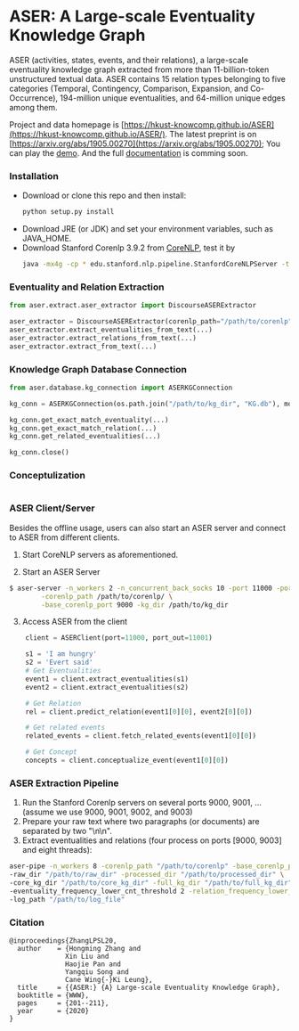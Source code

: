 # ASER: A Large-scale Eventuality Knowledge Graph

ASER (activities, states, events, and their relations), a large-scale eventuality knowledge graph extracted from more than 11-billion-token unstructured textual data. ASER contains 15 relation types belonging to five categories (Temporal, Contingency, Comparison, Expansion, and Co-Occurrence), 194-million unique eventualities, and 64-million unique edges among them.

Project and data homepage is [https://hkust-knowcomp.github.io/ASER](https://hkust-knowcomp.github.io/ASER/).
The latest preprint is on [https://arxiv.org/abs/1905.00270](https://arxiv.org/abs/1905.00270);
You can play the [demo](http://songcpu1.cse.ust.hk/aser/demo).
And the full [documentation](http://songcpu1.cse.ust.hk/aser/document) is comming soon.

### Installation
* Download or clone this repo and then install:
  ```bash
  python setup.py install
  ```
* Download JRE (or JDK) and set your environment variables, such as JAVA_HOME.
* Download Stanford Corenlp 3.9.2 from [CoreNLP](https://stanfordnlp.github.io/CoreNLP/history.html), test it by
  ```bash
  java -mx4g -cp * edu.stanford.nlp.pipeline.StanfordCoreNLPServer -timeout 999999 -port 9000 -quiet false
  ```

### Eventuality and Relation Extraction

```python
from aser.extract.aser_extractor import DiscourseASERExtractor

aser_extractor = DiscourseASERExtractor(corenlp_path="/path/to/corenlp", corenlp_port=9000)
aser_extractor.extract_eventualities_from_text(...)
aser_extractor.extract_relations_from_text(...)
aser_extractor.extract_from_text(...)
```

### Knowledge Graph Database Connection
```python
from aser.database.kg_connection import ASERKGConnection

kg_conn = ASERKGConnection(os.path.join("/path/to/kg_dir", "KG.db"), mode="memory")

kg_conn.get_exact_match_eventuality(...)
kg_conn.get_exact_match_relation(...)
kg_conn.get_related_eventualities(...)

kg_conn.close()
```

### Conceptulization
```python
```

### ASER Client/Server
Besides the offline usage, users can also start an ASER server and connect to ASER from different clients.

1. Start CoreNLP servers as aforementioned.

2. Start an ASER Server
```bash
$ aser-server -n_workers 2 -n_concurrent_back_socks 10 -port 11000 -port_out 11001 \
        -corenlp_path /path/to/corenlp/ \
        -base_corenlp_port 9000 -kg_dir /path/to/kg_dir
```

3. Access ASER from the client
```python
    client = ASERClient(port=11000, port_out=11001)

    s1 = 'I am hungry'
    s2 = 'Evert said'
    # Get Eventualities
    event1 = client.extract_eventualities(s1)
    event2 = client.extract_eventualities(s2)

    # Get Relation
    rel = client.predict_relation(event1[0][0], event2[0][0])

    # Get related events
    related_events = client.fetch_related_events(event1[0][0])

    # Get Concept
    concepts = client.conceptualize_event(event1[0][0])
```


### ASER Extraction Pipeline
1. Run the Stanford Corenlp servers on several ports 9000, 9001, ... (assume we use 9000, 9001, 9002, and 9003)
2. Prepare your raw text where two paragraphs (or documents) are separated by two "\n\n".
3. Extract eventualities and relations (four process on ports [9000, 9003] and eight threads):
  ```bash
  aser-pipe -n_workers 8 -corenlp_path "/path/to/corenlp" -base_corenlp_port 9000 -n_extractors 4 \
  -raw_dir "/path/to/raw_dir" -processed_dir "/path/to/processed_dir" \
  -core_kg_dir "/path/to/core_kg_dir" -full_kg_dir "/path/to/full_kg_dir" \
  -eventuality_frequency_lower_cnt_threshold 2 -relation_frequency_lower_cnt_threshold 2 \
  -log_path "/path/to/log_file"
  ```

### Citation
```
@inproceedings{ZhangLPSL20,
  author    = {Hongming Zhang and
              Xin Liu and
              Haojie Pan and
              Yangqiu Song and
              Cane Wing{-}Ki Leung},
  title     = {{ASER:} {A} Large-scale Eventuality Knowledge Graph},
  booktitle = {WWW},
  pages     = {201--211},
  year      = {2020}
}
```